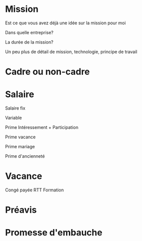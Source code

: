 
# Mission

Est ce que vous avez déjà une idée sur la mission pour moi

Dans quelle entreprise? 

La durée de la mission?

Un peu plus de détail de mission, technologie, principe de travail

# Cadre ou non-cadre

# Salaire

Salaire fix

Variable

Prime Intéressement + Participation

Prime vacance

Prime mariage

Prime d'ancienneté

# Vacance

Congé payée
RTT
Formation

# Préavis
# Promesse d'embauche



